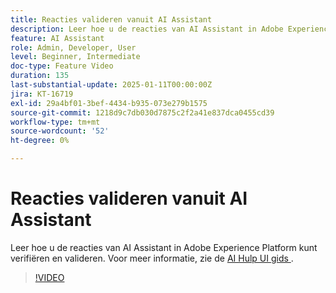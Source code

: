 ```yaml
---
title: Reacties valideren vanuit AI Assistant
description: Leer hoe u de reacties van AI Assistant in Adobe Experience Platform kunt verifiëren en valideren.
feature: AI Assistant
role: Admin, Developer, User
level: Beginner, Intermediate
doc-type: Feature Video
duration: 135
last-substantial-update: 2025-01-11T00:00:00Z
jira: KT-16719
exl-id: 29a4bf01-3bef-4434-b935-073e279b1575
source-git-commit: 1218d9c7db030d7875c2f2a41e837dca0455cd39
workflow-type: tm+mt
source-wordcount: '52'
ht-degree: 0%

---
```


# Reacties valideren vanuit AI Assistant

Leer hoe u de reacties van AI Assistant in Adobe Experience Platform kunt verifiëren en valideren. Voor meer informatie, zie de [ AI Hulp UI gids ](https://experienceleague.adobe.com/nl/docs/experience-platform/ai-assistant/ui-guide#verify-responses).

>[!VIDEO](https://video.tv.adobe.com/v/3441738/?learn=on&enablevpops)
